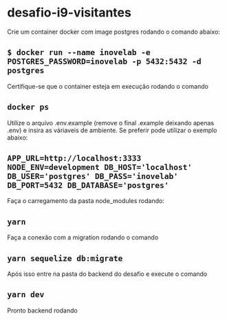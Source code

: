 # desafio-i9-visitantes

Crie um container docker com image postgres rodando o comando abaixo:
## `$ docker run --name inovelab -e POSTGRES_PASSWORD=inovelab -p 5432:5432 -d postgres`

Certifique-se que o container esteja em execução rodando o comando
## `docker ps`

Utilize o arquivo .env.example (remove o final .example deixando apenas .env) e insira as váriaveis de ambiente. Se preferir pode utilizar o exemplo abaixo:

## `APP_URL=http://localhost:3333  NODE_ENV=development DB_HOST='localhost' DB_USER='postgres' DB_PASS='inovelab' DB_PORT=5432 DB_DATABASE='postgres'`

Faça o carregamento da pasta node_modules rodando:
## `yarn`

Faça a conexão com a migration rodando o comando
## `yarn sequelize db:migrate`

Após isso entre na pasta do backend do desafio e execute o comando
## `yarn dev`

Pronto backend rodando


